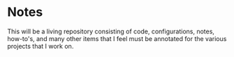 # Notes

This will be a living repository consisting of code, configurations, notes, how-to's, and many other items that I feel must be annotated for the various projects that I work on.
